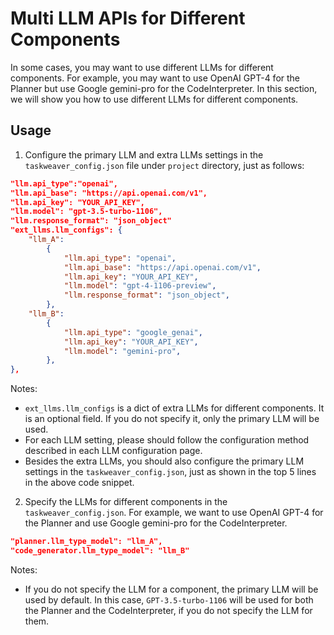 # Multi LLM APIs for Different Components

In some cases, you may want to use different LLMs for different components. 
For example, you may want to use OpenAI GPT-4 for the Planner but use Google gemini-pro for the CodeInterpreter.
In this section, we will show you how to use different LLMs for different components.

## Usage

1. Configure the primary LLM and extra LLMs settings in the `taskweaver_config.json` file under `project` directory, just as follows:
```json
"llm.api_type":"openai",
"llm.api_base": "https://api.openai.com/v1",
"llm.api_key": "YOUR_API_KEY",
"llm.model": "gpt-3.5-turbo-1106",
"llm.response_format": "json_object"
"ext_llms.llm_configs": {
    "llm_A":
        {
            "llm.api_type": "openai",
            "llm.api_base": "https://api.openai.com/v1",
            "llm.api_key": "YOUR_API_KEY",
            "llm.model": "gpt-4-1106-preview",
            "llm.response_format": "json_object",
        },
    "llm_B":
        {
            "llm.api_type": "google_genai",
            "llm.api_key": "YOUR_API_KEY",
            "llm.model": "gemini-pro",
        },
},
```
Notes:
- `ext_llms.llm_configs` is a dict of extra LLMs for different components. It is an optional field. If you do not specify it, only the primary LLM will be used.
- For each LLM setting, please should follow the configuration method described in each LLM configuration page.
- Besides the extra LLMs, you should also configure the primary LLM settings in the `taskweaver_config.json`, just as shown in the top 5 lines in the above code snippet.

2. Specify the LLMs for different components in the `taskweaver_config.json`.
For example, we want to use OpenAI GPT-4 for the Planner and use Google gemini-pro for the CodeInterpreter.
```json
"planner.llm_type_model": "llm_A",
"code_generator.llm_type_model": "llm_B"
```
Notes:
- If you do not specify the LLM for a component, the primary LLM will be used by default.
In this case, `GPT-3.5-turbo-1106` will be used for both the Planner and the CodeInterpreter, if you do not specify the LLM for them.


